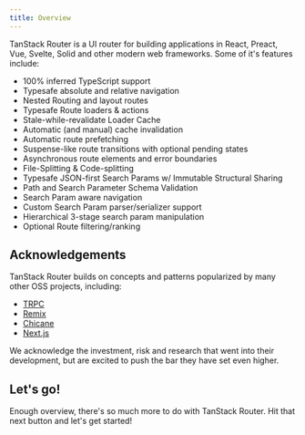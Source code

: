 ```yaml
---
title: Overview
---
```


TanStack Router is a UI router for building applications in React, Preact, Vue, Svelte, Solid and other modern web frameworks. Some of it's features include:

- 100% inferred TypeScript support
- Typesafe absolute and relative navigation
- Nested Routing and layout routes
- Typesafe Route loaders & actions
- Stale-while-revalidate Loader Cache
- Automatic (and manual) cache invalidation
- Automatic route prefetching
- Suspense-like route transitions with optional pending states
- Asynchronous route elements and error boundaries
- File-Splitting & Code-splitting
- Typesafe JSON-first Search Params w/ Immutable Structural Sharing
- Path and Search Parameter Schema Validation
- Search Param aware navigation
- Custom Search Param parser/serializer support
- Hierarchical 3-stage search param manipulation
- Optional Route filtering/ranking

## Acknowledgements

TanStack Router builds on concepts and patterns popularized by many other OSS projects, including:


- [TRPC](https://trpc.io/)
- [Remix](https://remix.run)
- [Chicane](https://swan-io.github.io/chicane/)
- [Next.js](https://nextjs.org)

We acknowledge the investment, risk and research that went into their development, but are excited to push the bar they have set even higher.

## Let's go!

Enough overview, there's so much more to do with TanStack Router. Hit that next button and let's get started!
